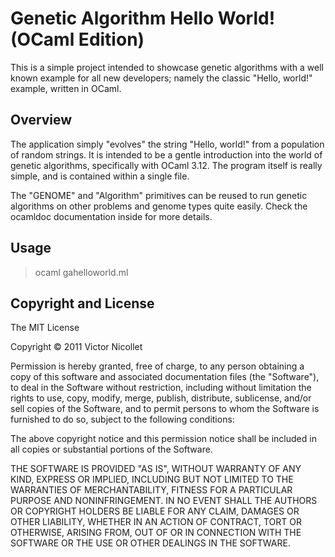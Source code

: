 # Genetic Algorithm Hello World! (OCaml Edition)

This is a simple project intended to showcase genetic algorithms with a well 
known example for all new developers; namely the classic "Hello, world!" 
example, written in OCaml.

## Overview

The application simply "evolves" the string "Hello, world!" from a population 
of random strings.  It is intended to be a gentle introduction into the world
of genetic algorithms, specifically with OCaml 3.12.  The program itself is 
really simple, and is contained within a single file.

The "GENOME" and "Algorithm" primitives can be reused to run genetic
algorithms on other problems and genome types quite easily. Check the 
ocamldoc documentation inside for more details.

## Usage

> ocaml gahelloworld.ml

## Copyright and License

The MIT License

Copyright © 2011 Victor Nicollet

Permission is hereby granted, free of charge, to any person obtaining a copy of this software and associated documentation files (the "Software"), to deal in the Software without restriction, including without limitation the rights to use, copy, modify, merge, publish, distribute, sublicense, and/or sell copies of the Software, and to permit persons to whom the Software is furnished to do so, subject to the following conditions:

The above copyright notice and this permission notice shall be included in all copies or substantial portions of the Software.

THE SOFTWARE IS PROVIDED "AS IS", WITHOUT WARRANTY OF ANY KIND, EXPRESS OR IMPLIED, INCLUDING BUT NOT LIMITED TO THE WARRANTIES OF MERCHANTABILITY, FITNESS FOR A PARTICULAR PURPOSE AND NONINFRINGEMENT. IN NO EVENT SHALL THE AUTHORS OR COPYRIGHT HOLDERS BE LIABLE FOR ANY CLAIM, DAMAGES OR OTHER LIABILITY, WHETHER IN AN ACTION OF CONTRACT, TORT OR OTHERWISE, ARISING FROM, OUT OF OR IN CONNECTION WITH THE SOFTWARE OR THE USE OR OTHER DEALINGS IN THE SOFTWARE.

